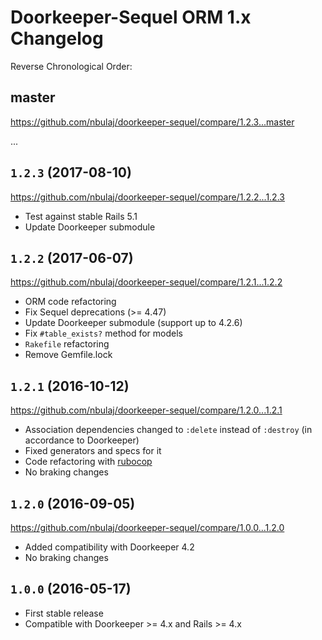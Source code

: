 # Doorkeeper-Sequel ORM 1.x Changelog

Reverse Chronological Order:

## master

https://github.com/nbulaj/doorkeeper-sequel/compare/1.2.3...master

...

## `1.2.3` (2017-08-10)

https://github.com/nbulaj/doorkeeper-sequel/compare/1.2.2...1.2.3

* Test against stable Rails 5.1
* Update Doorkeeper submodule

## `1.2.2` (2017-06-07)

https://github.com/nbulaj/doorkeeper-sequel/compare/1.2.1...1.2.2

* ORM code refactoring
* Fix Sequel deprecations (>= 4.47)
* Update Doorkeeper submodule (support up to 4.2.6)
* Fix `#table_exists?` method for models
* `Rakefile` refactoring
* Remove Gemfile.lock

## `1.2.1` (2016-10-12)

https://github.com/nbulaj/doorkeeper-sequel/compare/1.2.0...1.2.1

* Association dependencies changed to `:delete` instead of `:destroy` (in accordance to Doorkeeper)
* Fixed generators and specs for it
* Code refactoring with [rubocop](https://github.com/bbatsov/rubocop)
* No braking changes

## `1.2.0` (2016-09-05)

https://github.com/nbulaj/doorkeeper-sequel/compare/1.0.0...1.2.0

* Added compatibility with Doorkeeper 4.2
* No braking changes

## `1.0.0` (2016-05-17)

* First stable release
* Compatible with Doorkeeper >= 4.x and Rails >= 4.x
